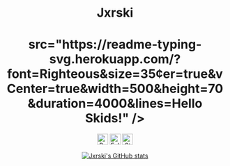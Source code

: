 <div align="center">
  <h1>Jxrski</h1>
  <h1 align="center">
    src="https://readme-typing-svg.herokuapp.com/?font=Righteous&size=35&center=true&vCenter=true&width=500&height=70&duration=4000&lines=Hello Skids!" />
</h1>
  <a href="https://github.com/jxrski"></a>

  <p>
    <img height="25" src="https://api.visitorbadge.io/api/VisitorHit?user=jxrski&countColorcountColor&countColor=RED" alt="Profile Views"/>
    <img height="25" src="https://img.shields.io/github/followers/jxrski?color=FF0000&style=for-the-badge&logo=github&label=Follow" alt="Followers"/>
    <img height="25" src="https://img.shields.io/github/stars/jxrski?color=FF0000&style=for-the-badge&logo=github&label=Stars" alt="Stars"/>
  </p>

  <a href="https://github.com/jxrski/github-readme-stats">
    <img src="https://github-readme-stats.vercel.app/api/?username=jxrski&title_color=f44336&text_color=9f9f9f&show_icons=true&bg_color=000000&hide_border=true&icon_color=f44336&hide_title=true&count_private=true" alt="Jxrski's GitHub stats">
  </a>
</div>
